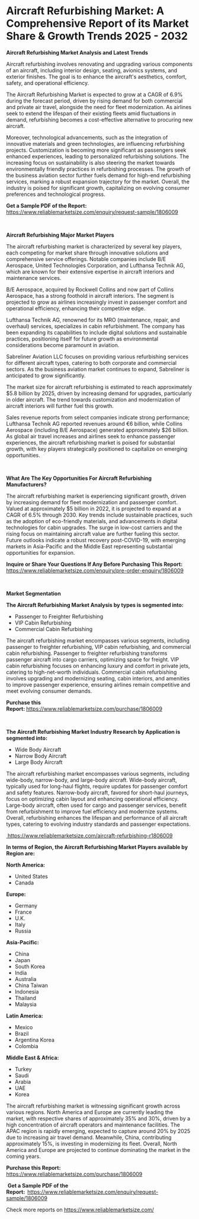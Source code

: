 <p><h1>Aircraft Refurbishing Market: A Comprehensive Report of its Market Share & Growth Trends 2025 - 2032</h1></p><p><strong>Aircraft Refurbishing Market Analysis and Latest Trends</strong></p>
<p><p>Aircraft refurbishing involves renovating and upgrading various components of an aircraft, including interior design, seating, avionics systems, and exterior finishes. The goal is to enhance the aircraft's aesthetics, comfort, safety, and operational efficiency. </p><p>The Aircraft Refurbishing Market is expected to grow at a CAGR of 6.9% during the forecast period, driven by rising demand for both commercial and private air travel, alongside the need for fleet modernization. As airlines seek to extend the lifespan of their existing fleets amid fluctuations in demand, refurbishing becomes a cost-effective alternative to procuring new aircraft. </p><p>Moreover, technological advancements, such as the integration of innovative materials and green technologies, are influencing refurbishing projects. Customization is becoming more significant as passengers seek enhanced experiences, leading to personalized refurbishing solutions. The increasing focus on sustainability is also steering the market towards environmentally friendly practices in refurbishing processes. The growth of the business aviation sector further fuels demand for high-end refurbishing services, marking a robust expansion trajectory for the market. Overall, the industry is poised for significant growth, capitalizing on evolving consumer preferences and technological progress.</p></p>
<p><strong>Get a Sample PDF of the Report:&nbsp;</strong> <a href="https://www.reliablemarketsize.com/enquiry/request-sample/1806009?utm_campaign=1103&utm_medium=2&utm_source=Github&utm_content=ia&utm_term=10032025&utm_id=aircraft-refurbishing">https://www.reliablemarketsize.com/enquiry/request-sample/1806009</a></p>
<p>&nbsp;</p>
<p><strong>Aircraft Refurbishing Major Market Players</strong></p>
<p><p>The aircraft refurbishing market is characterized by several key players, each competing for market share through innovative solutions and comprehensive service offerings. Notable companies include B/E Aerospace, United Technologies Corporation, and Lufthansa Technik AG, which are known for their extensive expertise in aircraft interiors and maintenance services.</p><p>B/E Aerospace, acquired by Rockwell Collins and now part of Collins Aerospace, has a strong foothold in aircraft interiors. The segment is projected to grow as airlines increasingly invest in passenger comfort and operational efficiency, enhancing their competitive edge.</p><p>Lufthansa Technik AG, renowned for its MRO (maintenance, repair, and overhaul) services, specializes in cabin refurbishment. The company has been expanding its capabilities to include digital solutions and sustainable practices, positioning itself for future growth as environmental considerations become paramount in aviation.</p><p>Sabreliner Aviation LLC focuses on providing various refurbishing services for different aircraft types, catering to both corporate and commercial sectors. As the business aviation market continues to expand, Sabreliner is anticipated to grow significantly.</p><p>The market size for aircraft refurbishing is estimated to reach approximately $5.8 billion by 2025, driven by increasing demand for upgrades, particularly in older aircraft. The trend towards customization and modernization of aircraft interiors will further fuel this growth.</p><p>Sales revenue reports from select companies indicate strong performance; Lufthansa Technik AG reported revenues around €6 billion, while Collins Aerospace (including B/E Aerospace) generated approximately $26 billion. As global air travel increases and airlines seek to enhance passenger experiences, the aircraft refurbishing market is poised for substantial growth, with key players strategically positioned to capitalize on emerging opportunities.</p></p>
<p>&nbsp;</p>
<p><strong>What Are The Key Opportunities For Aircraft Refurbishing Manufacturers?</strong></p>
<p><p>The aircraft refurbishing market is experiencing significant growth, driven by increasing demand for fleet modernization and passenger comfort. Valued at approximately $5 billion in 2022, it is projected to expand at a CAGR of 6.5% through 2030. Key trends include sustainable practices, such as the adoption of eco-friendly materials, and advancements in digital technologies for cabin upgrades. The surge in low-cost carriers and the rising focus on maintaining aircraft value are further fueling this sector. Future outlooks indicate a robust recovery post-COVID-19, with emerging markets in Asia-Pacific and the Middle East representing substantial opportunities for expansion.</p></p>
<p><strong>Inquire or Share Your Questions If Any Before Purchasing This Report:</strong> <a href="https://www.reliablemarketsize.com/enquiry/pre-order-enquiry/1806009?utm_campaign=1103&utm_medium=2&utm_source=Github&utm_content=ia&utm_term=10032025&utm_id=aircraft-refurbishing">https://www.reliablemarketsize.com/enquiry/pre-order-enquiry/1806009</a></p>
<p>&nbsp;</p>
<p><strong>Market Segmentation</strong></p>
<p><strong>The Aircraft Refurbishing Market Analysis by types is segmented into:</strong></p>
<p><ul><li>Passenger to Freighter Refurbishing</li><li>VIP Cabin Refurbishing</li><li>Commercial Cabin Refurbishing</li></ul></p>
<p><p>The aircraft refurbishing market encompasses various segments, including passenger to freighter refurbishing, VIP cabin refurbishing, and commercial cabin refurbishing. Passenger to freighter refurbishing transforms passenger aircraft into cargo carriers, optimizing space for freight. VIP cabin refurbishing focuses on enhancing luxury and comfort in private jets, catering to high-net-worth individuals. Commercial cabin refurbishing involves upgrading and modernizing seating, cabin interiors, and amenities to improve passenger experience, ensuring airlines remain competitive and meet evolving consumer demands.</p></p>
<p><strong>Purchase this Report:&nbsp;</strong><a href="https://www.reliablemarketsize.com/purchase/1806009?utm_campaign=1103&utm_medium=2&utm_source=Github&utm_content=ia&utm_term=10032025&utm_id=aircraft-refurbishing">https://www.reliablemarketsize.com/purchase/1806009</a></p>
<p>&nbsp;</p>
<p><strong>The Aircraft Refurbishing Market Industry Research by Application is segmented into:</strong></p>
<p><ul><li>Wide Body Aircraft</li><li>Narrow Body Aircraft</li><li>Large Body Aircraft</li></ul></p>
<p><p>The aircraft refurbishing market encompasses various segments, including wide-body, narrow-body, and large-body aircraft. Wide-body aircraft, typically used for long-haul flights, require updates for passenger comfort and safety features. Narrow-body aircraft, favored for short-haul journeys, focus on optimizing cabin layout and enhancing operational efficiency. Large-body aircraft, often used for cargo and passenger services, benefit from refurbishment to improve fuel efficiency and modernize systems. Overall, refurbishing enhances the lifespan and performance of all aircraft types, catering to evolving industry standards and passenger expectations.</p></p>
<p><a href="https://www.reliablemarketsize.com/aircraft-refurbishing-r1806009?utm_campaign=1103&utm_medium=2&utm_source=Github&utm_content=ia&utm_term=10032025&utm_id=aircraft-refurbishing">&nbsp;https://www.reliablemarketsize.com/aircraft-refurbishing-r1806009</a></p>
<p><strong>In terms of Region, the Aircraft Refurbishing Market Players available by Region are:</strong></p>
<p>
    <p> <strong> North America: </strong>
        <ul>
            <li>United States</li>
            <li>Canada</li>
        </ul>
        </p> 
    <p> <strong> Europe: </strong>
        <ul>
            <li>Germany</li>
            <li>France</li>
            <li>U.K.</li>
            <li>Italy</li>
            <li>Russia</li>
        </ul>
        </p> 
    <p> <strong> Asia-Pacific: </strong>
        <ul>
            <li>China</li>
            <li>Japan</li>
            <li>South Korea</li>
            <li>India</li>
            <li>Australia</li>
            <li>China Taiwan</li>
            <li>Indonesia</li>
            <li>Thailand</li>
            <li>Malaysia</li>
        </ul>
        </p> 
    <p> <strong> Latin America: </strong>
        <ul>
            <li>Mexico</li>
            <li>Brazil</li>
            <li>Argentina Korea</li>
            <li>Colombia</li>
        </ul>
        </p> 
    <p> <strong> Middle East & Africa: </strong>
        <ul>
            <li>Turkey</li>
            <li>Saudi</li>
            <li>Arabia</li>
            <li>UAE</li>
            <li>Korea</li>
        </ul>
    </p>
    </p>
<p><p>The aircraft refurbishing market is witnessing significant growth across various regions. North America and Europe are currently leading the market, with respective shares of approximately 35% and 30%, driven by a high concentration of aircraft operators and maintenance facilities. The APAC region is rapidly emerging, expected to capture around 20% by 2025 due to increasing air travel demand. Meanwhile, China, contributing approximately 15%, is investing in modernizing its fleet. Overall, North America and Europe are projected to continue dominating the market in the coming years.</p></p>
<p><strong>Purchase this Report: </strong><a href="https://www.reliablemarketsize.com/purchase/1806009?utm_campaign=1103&utm_medium=2&utm_source=Github&utm_content=ia&utm_term=10032025&utm_id=aircraft-refurbishing">https://www.reliablemarketsize.com/purchase/1806009</a></p>
<p>&nbsp;<strong>Get a Sample PDF of the Report:&nbsp;&nbsp;</strong><a href="https://www.reliablemarketsize.com/enquiry/request-sample/1806009?utm_campaign=1103&utm_medium=2&utm_source=Github&utm_content=ia&utm_term=10032025&utm_id=aircraft-refurbishing">https://www.reliablemarketsize.com/enquiry/request-sample/1806009</a></p>
<p><strong></strong></p>
<p>Check more reports on <a href="https://www.reliablemarketsize.com/?utm_campaign=1103&utm_medium=2&utm_source=Github&utm_content=ia&utm_term=10032025&utm_id=aircraft-refurbishing">https://www.reliablemarketsize.com/</a></p>